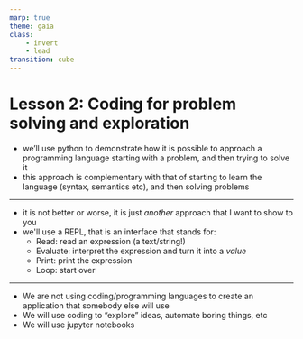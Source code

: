 ```yaml
---
marp: true
theme: gaia
class:
    - invert
    - lead
transition: cube
---
```


# Lesson 2: Coding for problem solving and exploration

* we’ll use python to demonstrate how it is possible to approach a programming language starting with a problem, and then trying to solve it
* this approach is complementary with that of starting to learn the language (syntax, semantics etc), and then solving problems
---
* it is not better or worse, it is just *another* approach that I want to show to you
* we'll use a REPL, that is an interface that stands for:
    * Read: read an expression (a text/string!)
    * Evaluate: interpret the expression and turn it into a *value*
    * Print: print the expression
    * Loop: start over
---
* We are not using coding/programming languages to create an application that somebody else will use
* We will use coding to “explore” ideas, automate boring things, etc
* We will use jupyter notebooks
